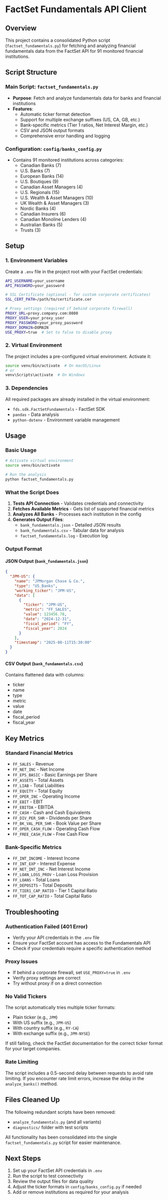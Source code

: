 # FactSet Fundamentals API Client

## Overview
This project contains a consolidated Python script (`factset_fundamentals.py`) for fetching and analyzing financial fundamentals data from the FactSet API for 91 monitored financial institutions.

## Script Structure

### Main Script: `factset_fundamentals.py`
- **Purpose**: Fetch and analyze fundamentals data for banks and financial institutions
- **Features**:
  - Automatic ticker format detection
  - Support for multiple exchange suffixes (US, CA, GB, etc.)
  - Bank-specific metrics (Tier 1 ratios, Net Interest Margin, etc.)
  - CSV and JSON output formats
  - Comprehensive error handling and logging

### Configuration: `config/banks_config.py`
- Contains 91 monitored institutions across categories:
  - Canadian Banks (7)
  - U.S. Banks (7)
  - European Banks (14)
  - U.S. Boutiques (9)
  - Canadian Asset Managers (4)
  - U.S. Regionals (15)
  - U.S. Wealth & Asset Managers (10)
  - UK Wealth & Asset Managers (3)
  - Nordic Banks (4)
  - Canadian Insurers (6)
  - Canadian Monoline Lenders (4)
  - Australian Banks (5)
  - Trusts (3)

## Setup

### 1. Environment Variables
Create a `.env` file in the project root with your FactSet credentials:
```bash
API_USERNAME=your_username
API_PASSWORD=your_password

# SSL Certificate (optional - for custom corporate certificates)
SSL_CERT_PATH=/path/to/certificate.cer

# Proxy settings (required if behind corporate firewall)
PROXY_URL=proxy.company.com:8080
PROXY_USER=your_proxy_user
PROXY_PASSWORD=your_proxy_password
PROXY_DOMAIN=DOMAIN
USE_PROXY=true  # Set to false to disable proxy
```

### 2. Virtual Environment
The project includes a pre-configured virtual environment. Activate it:
```bash
source venv/bin/activate  # On macOS/Linux
# or
venv\Scripts\activate  # On Windows
```

### 3. Dependencies
All required packages are already installed in the virtual environment:
- `fds.sdk.FactSetFundamentals` - FactSet SDK
- `pandas` - Data analysis
- `python-dotenv` - Environment variable management

## Usage

### Basic Usage
```bash
# Activate virtual environment
source venv/bin/activate

# Run the analysis
python factset_fundamentals.py
```

### What the Script Does
1. **Tests API Connection** - Validates credentials and connectivity
2. **Fetches Available Metrics** - Gets list of supported financial metrics
3. **Analyzes All Banks** - Processes each institution in the config
4. **Generates Output Files**:
   - `bank_fundamentals.json` - Detailed JSON results
   - `bank_fundamentals.csv` - Tabular data for analysis
   - `factset_fundamentals.log` - Execution log

### Output Format

#### JSON Output (`bank_fundamentals.json`)
```json
{
  "JPM-US": {
    "name": "JPMorgan Chase & Co.",
    "type": "US_Banks",
    "working_ticker": "JPM-US",
    "data": [
      {
        "ticker": "JPM-US",
        "metric": "FF_SALES",
        "value": 123456.78,
        "date": "2024-12-31",
        "fiscal_period": "FY",
        "fiscal_year": 2024
      }
    ],
    "timestamp": "2025-08-11T15:30:00"
  }
}
```

#### CSV Output (`bank_fundamentals.csv`)
Contains flattened data with columns:
- ticker
- name
- type
- metric
- value
- date
- fiscal_period
- fiscal_year

## Key Metrics

### Standard Financial Metrics
- `FF_SALES` - Revenue
- `FF_NET_INC` - Net Income
- `FF_EPS_BASIC` - Basic Earnings per Share
- `FF_ASSETS` - Total Assets
- `FF_LIAB` - Total Liabilities
- `FF_EQUITY` - Total Equity
- `FF_OPER_INC` - Operating Income
- `FF_EBIT` - EBIT
- `FF_EBITDA` - EBITDA
- `FF_CASH` - Cash and Cash Equivalents
- `FF_DIV_PER_SHR` - Dividends per Share
- `FF_BK_VAL_PER_SHR` - Book Value per Share
- `FF_OPER_CASH_FLOW` - Operating Cash Flow
- `FF_FREE_CASH_FLOW` - Free Cash Flow

### Bank-Specific Metrics
- `FF_INT_INCOME` - Interest Income
- `FF_INT_EXP` - Interest Expense
- `FF_NET_INT_INC` - Net Interest Income
- `FF_LOAN_LOSS_PROV` - Loan Loss Provision
- `FF_LOANS` - Total Loans
- `FF_DEPOSITS` - Total Deposits
- `FF_TIER1_CAP_RATIO` - Tier 1 Capital Ratio
- `FF_TOT_CAP_RATIO` - Total Capital Ratio

## Troubleshooting

### Authentication Failed (401 Error)
- Verify your API credentials in the `.env` file
- Ensure your FactSet account has access to the Fundamentals API
- Check if your credentials require a specific authentication method

### Proxy Issues
- If behind a corporate firewall, set `USE_PROXY=true` in `.env`
- Verify proxy settings are correct
- Try without proxy if on a direct connection

### No Valid Tickers
The script automatically tries multiple ticker formats:
- Plain ticker (e.g., `JPM`)
- With US suffix (e.g., `JPM-US`)
- With country suffix (e.g., `RY-CA`)
- With exchange suffix (e.g., `JPM-NYSE`)

If still failing, check the FactSet documentation for the correct ticker format for your target companies.

### Rate Limiting
The script includes a 0.5-second delay between requests to avoid rate limiting. If you encounter rate limit errors, increase the delay in the `analyze_banks()` method.

## Files Cleaned Up
The following redundant scripts have been removed:
- `analyze_fundamentals.py` (and all variants)
- `diagnostics/` folder with test scripts

All functionality has been consolidated into the single `factset_fundamentals.py` script for easier maintenance.

## Next Steps
1. Set up your FactSet API credentials in `.env`
2. Run the script to test connectivity
3. Review the output files for data quality
4. Adjust the ticker formats in `config/banks_config.py` if needed
5. Add or remove institutions as required for your analysis